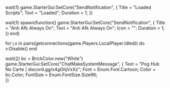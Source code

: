 wait(1)
game.StarterGui:SetCore("SendNotification", {
Title = "Loaded Scripts"; 
Text = "Loaded";
Duration = 1; 
})

wait(1)
spawn(function()
    game.StarterGui:SetCore("SendNotification", {
	Title = "Anti Afk Always On"; 
	Text = "Anti Afk Always On";
	Icon = ""; 
	Duration = 1; 
})
end) 

for i,v in pairs(getconnections(game.Players.LocalPlayer.Idled)) do
v:Disable()
end

wait(2)
bc = BrickColor.new("White")
game.StarterGui:SetCore("ChatMakeSystemMessage", {
	Text = "Pog Hub No Carte | discord.gg/x4gGhjVxXz";
	Font = Enum.Font.Cartoon;
	Color = bc.Color;
	FontSize = Enum.FontSize.Size96;	
})
